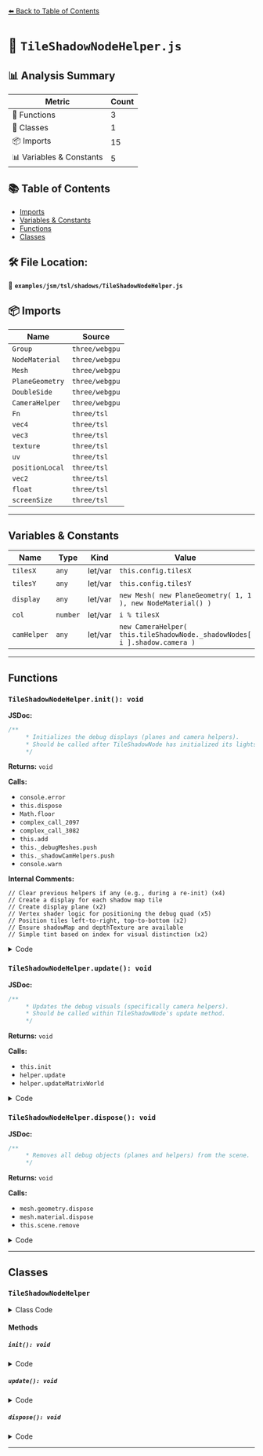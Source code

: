 [⬅️ Back to Table of Contents](../../../../index.md)

# 📄 `TileShadowNodeHelper.js`

## 📊 Analysis Summary

| Metric | Count |
|--------|-------|
| 🔧 Functions | 3 |
| 🧱 Classes | 1 |
| 📦 Imports | 15 |
| 📊 Variables & Constants | 5 |

## 📚 Table of Contents

- [Imports](#imports)
- [Variables & Constants](#variables-constants)
- [Functions](#functions)
- [Classes](#classes)

## 🛠️ File Location:
📂 **`examples/jsm/tsl/shadows/TileShadowNodeHelper.js`**

## 📦 Imports

| Name | Source |
|------|--------|
| `Group` | `three/webgpu` |
| `NodeMaterial` | `three/webgpu` |
| `Mesh` | `three/webgpu` |
| `PlaneGeometry` | `three/webgpu` |
| `DoubleSide` | `three/webgpu` |
| `CameraHelper` | `three/webgpu` |
| `Fn` | `three/tsl` |
| `vec4` | `three/tsl` |
| `vec3` | `three/tsl` |
| `texture` | `three/tsl` |
| `uv` | `three/tsl` |
| `positionLocal` | `three/tsl` |
| `vec2` | `three/tsl` |
| `float` | `three/tsl` |
| `screenSize` | `three/tsl` |


---

## Variables & Constants

| Name | Type | Kind | Value | Exported |
|------|------|------|-------|----------|
| `tilesX` | `any` | let/var | `this.config.tilesX` | ✗ |
| `tilesY` | `any` | let/var | `this.config.tilesY` | ✗ |
| `display` | `any` | let/var | `new Mesh( new PlaneGeometry( 1, 1 ), new NodeMaterial() )` | ✗ |
| `col` | `number` | let/var | `i % tilesX` | ✗ |
| `camHelper` | `any` | let/var | `new CameraHelper( this.tileShadowNode._shadowNodes[ i ].shadow.camera )` | ✗ |


---

## Functions

### `TileShadowNodeHelper.init(): void`

**JSDoc:**
```typescript
/**
	 * Initializes the debug displays (planes and camera helpers).
	 * Should be called after TileShadowNode has initialized its lights and shadow nodes.
	 */
```

**Returns:** `void`

**Calls:**

- `console.error`
- `this.dispose`
- `Math.floor`
- `complex_call_2097`
- `complex_call_3082`
- `this.add`
- `this._debugMeshes.push`
- `this._shadowCamHelpers.push`
- `console.warn`

**Internal Comments:**
```
// Clear previous helpers if any (e.g., during a re-init) (x4)
// Create a display for each shadow map tile
// Create display plane (x2)
// Vertex shader logic for positioning the debug quad (x5)
// Position tiles left-to-right, top-to-bottom (x2)
// Ensure shadowMap and depthTexture are available
// Simple tint based on index for visual distinction (x2)
```

<details><summary>Code</summary>

```typescript
init() {

		if ( this.tileShadowNode._shadowNodes.length !== this.tiles.length ) {

			console.error( 'Cannot initialize TileShadowNodeHelper: Shadow nodes not ready or mismatch count.' );
			return;

		}

		const tilesX = this.config.tilesX;
		const tilesY = this.config.tilesY;

		// Clear previous helpers if any (e.g., during a re-init)
		this.dispose();

		// Create a display for each shadow map tile
		for ( let i = 0; i < this.tiles.length; i ++ ) {

			// Create display plane
			const display = new Mesh( new PlaneGeometry( 1, 1 ), new NodeMaterial() );
			display.renderOrder = 9999999; // Ensure they appear on top
			display.material.transparent = true;
			display.frustumCulled = false;
			display.side = DoubleSide;
			display.material.depthTest = false; // Disable depth testing
			display.material.depthWrite = false; // Disable depth writing

			const col = i % tilesX;
			const row = Math.floor( i / tilesX );

			// Vertex shader logic for positioning the debug quad
			display.material.vertexNode = Fn( () => {

				const aspectRatio = screenSize.x.div( screenSize.y );
				const maxTiles = Math.max( tilesX, tilesY );
				const displaySize = float( 0.8 / maxTiles ); // Size adapts to number of tiles
				const margin = float( 0.01 );
				const cornerOffset = float( 0.05 );

				// Position tiles left-to-right, top-to-bottom
				const xBase = float( - 1.0 ).add( cornerOffset ).add(
					displaySize.div( 2 ).div( aspectRatio )
				).add( float( col ).mul( displaySize.div( aspectRatio ).add( margin ) ) );

				const yBase = float( 1.0 ).sub( cornerOffset ).sub(
					displaySize.div( 2 )
				).sub( float( row ).mul( displaySize.add( margin ) ) );

				const scaledPos = vec2(
					positionLocal.x.mul( displaySize.div( aspectRatio ) ),
					positionLocal.y.mul( displaySize )
				);

				const finalPos = vec2(
					scaledPos.x.add( xBase ),
					scaledPos.y.add( yBase )
				);

				return vec4( finalPos.x, finalPos.y, 0.0, 1.0 );

			} )();

			display.material.outputNode = Fn( () => {

				// Ensure shadowMap and depthTexture are available
				if ( ! this.tileShadowNode.shadowMap || ! this.tileShadowNode.shadowMap.depthTexture ) {

					return vec4( 1, 0, 1, 1 ); // Magenta error color

				}

				const sampledDepth = texture( this.tileShadowNode.shadowMap.depthTexture )
					.sample( uv().flipY() )
					.depth( float( i ) ) // Sample correct layer
					.compare( 0.9 ); // Example comparison value

				// Simple tint based on index for visual distinction
				const r = float( 0.5 + ( i % 3 ) * 0.16 );
				const g = float( 0.5 + ( i % 2 ) * 0.25 );
				const b = float( 0.7 + ( i % 4 ) * 0.075 );

				return vec4(
					vec3( r, g, b )
						.mul( sampledDepth )
						.saturate()
						.rgb,
					1.0
				);

			} )();

			this.add( display );
			this._debugMeshes.push( display );

			if ( this.tileShadowNode._shadowNodes[ i ] && this.tileShadowNode._shadowNodes[ i ].shadow ) {

				const camHelper = new CameraHelper( this.tileShadowNode._shadowNodes[ i ].shadow.camera );
				camHelper.fog = false;
				this.add( camHelper );
				this._shadowCamHelpers.push( camHelper );

			} else {

				console.warn( `TileShadowNodeHelper: Could not create CameraHelper for tile index ${i}. Shadow node or camera missing.` );
				this._shadowCamHelpers.push( null );

			}

		}

		this.initialized = true;

	}
```
</details>

### `TileShadowNodeHelper.update(): void`

**JSDoc:**
```typescript
/**
	 * Updates the debug visuals (specifically camera helpers).
	 * Should be called within TileShadowNode's update method.
	 */
```

**Returns:** `void`

**Calls:**

- `this.init`
- `helper.update`
- `helper.updateMatrixWorld`

<details><summary>Code</summary>

```typescript
update() {

		if ( this.initialized === false ) {

			this.init();

		}

		for ( const helper of this._shadowCamHelpers ) {

			if ( helper ) {

				helper.update(); // Update CameraHelper matrices
				helper.updateMatrixWorld( true ); // Ensure world matrix is current

			}

		}

	}
```
</details>

### `TileShadowNodeHelper.dispose(): void`

**JSDoc:**
```typescript
/**
	 * Removes all debug objects (planes and helpers) from the scene.
	 */
```

**Returns:** `void`

**Calls:**

- `mesh.geometry.dispose`
- `mesh.material.dispose`
- `this.scene.remove`

<details><summary>Code</summary>

```typescript
dispose() {

		if ( this.scene ) {

			for ( const mesh of this._debugMeshes ) {

				mesh.geometry.dispose();
				mesh.material.dispose();
				this.scene.remove( mesh );

			}

			for ( const helper of this._shadowCamHelpers ) {

				if ( helper ) {

					this.scene.remove( helper );

				}

			}

		}

		this._debugMeshes = [];
		this._shadowCamHelpers = [];

	}
```
</details>


---

## Classes

### `TileShadowNodeHelper`

<details><summary>Class Code</summary>

```ts
class TileShadowNodeHelper extends Group {

	/**
	 * @param {TileShadowNode} tileShadowNode The TileShadowNode instance to debug.
	 */
	constructor( tileShadowNode ) {

		super();

		if ( ! tileShadowNode ) {

			throw new Error( 'TileShadowNode instance is required for TileShadowNodeHelper.' );

		}

		this.tileShadowNode = tileShadowNode;
		this.config = tileShadowNode.config;
		this.tiles = tileShadowNode.tiles;
		this._debugMeshes = [];
		this._shadowCamHelpers = [];

		this.initialized = false;

	}

	/**
	 * Initializes the debug displays (planes and camera helpers).
	 * Should be called after TileShadowNode has initialized its lights and shadow nodes.
	 */
	init() {

		if ( this.tileShadowNode._shadowNodes.length !== this.tiles.length ) {

			console.error( 'Cannot initialize TileShadowNodeHelper: Shadow nodes not ready or mismatch count.' );
			return;

		}

		const tilesX = this.config.tilesX;
		const tilesY = this.config.tilesY;

		// Clear previous helpers if any (e.g., during a re-init)
		this.dispose();

		// Create a display for each shadow map tile
		for ( let i = 0; i < this.tiles.length; i ++ ) {

			// Create display plane
			const display = new Mesh( new PlaneGeometry( 1, 1 ), new NodeMaterial() );
			display.renderOrder = 9999999; // Ensure they appear on top
			display.material.transparent = true;
			display.frustumCulled = false;
			display.side = DoubleSide;
			display.material.depthTest = false; // Disable depth testing
			display.material.depthWrite = false; // Disable depth writing

			const col = i % tilesX;
			const row = Math.floor( i / tilesX );

			// Vertex shader logic for positioning the debug quad
			display.material.vertexNode = Fn( () => {

				const aspectRatio = screenSize.x.div( screenSize.y );
				const maxTiles = Math.max( tilesX, tilesY );
				const displaySize = float( 0.8 / maxTiles ); // Size adapts to number of tiles
				const margin = float( 0.01 );
				const cornerOffset = float( 0.05 );

				// Position tiles left-to-right, top-to-bottom
				const xBase = float( - 1.0 ).add( cornerOffset ).add(
					displaySize.div( 2 ).div( aspectRatio )
				).add( float( col ).mul( displaySize.div( aspectRatio ).add( margin ) ) );

				const yBase = float( 1.0 ).sub( cornerOffset ).sub(
					displaySize.div( 2 )
				).sub( float( row ).mul( displaySize.add( margin ) ) );

				const scaledPos = vec2(
					positionLocal.x.mul( displaySize.div( aspectRatio ) ),
					positionLocal.y.mul( displaySize )
				);

				const finalPos = vec2(
					scaledPos.x.add( xBase ),
					scaledPos.y.add( yBase )
				);

				return vec4( finalPos.x, finalPos.y, 0.0, 1.0 );

			} )();

			display.material.outputNode = Fn( () => {

				// Ensure shadowMap and depthTexture are available
				if ( ! this.tileShadowNode.shadowMap || ! this.tileShadowNode.shadowMap.depthTexture ) {

					return vec4( 1, 0, 1, 1 ); // Magenta error color

				}

				const sampledDepth = texture( this.tileShadowNode.shadowMap.depthTexture )
					.sample( uv().flipY() )
					.depth( float( i ) ) // Sample correct layer
					.compare( 0.9 ); // Example comparison value

				// Simple tint based on index for visual distinction
				const r = float( 0.5 + ( i % 3 ) * 0.16 );
				const g = float( 0.5 + ( i % 2 ) * 0.25 );
				const b = float( 0.7 + ( i % 4 ) * 0.075 );

				return vec4(
					vec3( r, g, b )
						.mul( sampledDepth )
						.saturate()
						.rgb,
					1.0
				);

			} )();

			this.add( display );
			this._debugMeshes.push( display );

			if ( this.tileShadowNode._shadowNodes[ i ] && this.tileShadowNode._shadowNodes[ i ].shadow ) {

				const camHelper = new CameraHelper( this.tileShadowNode._shadowNodes[ i ].shadow.camera );
				camHelper.fog = false;
				this.add( camHelper );
				this._shadowCamHelpers.push( camHelper );

			} else {

				console.warn( `TileShadowNodeHelper: Could not create CameraHelper for tile index ${i}. Shadow node or camera missing.` );
				this._shadowCamHelpers.push( null );

			}

		}

		this.initialized = true;

	}

	/**
	 * Updates the debug visuals (specifically camera helpers).
	 * Should be called within TileShadowNode's update method.
	 */
	update() {

		if ( this.initialized === false ) {

			this.init();

		}

		for ( const helper of this._shadowCamHelpers ) {

			if ( helper ) {

				helper.update(); // Update CameraHelper matrices
				helper.updateMatrixWorld( true ); // Ensure world matrix is current

			}

		}

	}

	/**
	 * Removes all debug objects (planes and helpers) from the scene.
	 */
	dispose() {

		if ( this.scene ) {

			for ( const mesh of this._debugMeshes ) {

				mesh.geometry.dispose();
				mesh.material.dispose();
				this.scene.remove( mesh );

			}

			for ( const helper of this._shadowCamHelpers ) {

				if ( helper ) {

					this.scene.remove( helper );

				}

			}

		}

		this._debugMeshes = [];
		this._shadowCamHelpers = [];

	}

}
```
</details>

#### Methods

##### `init(): void`

<details><summary>Code</summary>

```ts
init() {

		if ( this.tileShadowNode._shadowNodes.length !== this.tiles.length ) {

			console.error( 'Cannot initialize TileShadowNodeHelper: Shadow nodes not ready or mismatch count.' );
			return;

		}

		const tilesX = this.config.tilesX;
		const tilesY = this.config.tilesY;

		// Clear previous helpers if any (e.g., during a re-init)
		this.dispose();

		// Create a display for each shadow map tile
		for ( let i = 0; i < this.tiles.length; i ++ ) {

			// Create display plane
			const display = new Mesh( new PlaneGeometry( 1, 1 ), new NodeMaterial() );
			display.renderOrder = 9999999; // Ensure they appear on top
			display.material.transparent = true;
			display.frustumCulled = false;
			display.side = DoubleSide;
			display.material.depthTest = false; // Disable depth testing
			display.material.depthWrite = false; // Disable depth writing

			const col = i % tilesX;
			const row = Math.floor( i / tilesX );

			// Vertex shader logic for positioning the debug quad
			display.material.vertexNode = Fn( () => {

				const aspectRatio = screenSize.x.div( screenSize.y );
				const maxTiles = Math.max( tilesX, tilesY );
				const displaySize = float( 0.8 / maxTiles ); // Size adapts to number of tiles
				const margin = float( 0.01 );
				const cornerOffset = float( 0.05 );

				// Position tiles left-to-right, top-to-bottom
				const xBase = float( - 1.0 ).add( cornerOffset ).add(
					displaySize.div( 2 ).div( aspectRatio )
				).add( float( col ).mul( displaySize.div( aspectRatio ).add( margin ) ) );

				const yBase = float( 1.0 ).sub( cornerOffset ).sub(
					displaySize.div( 2 )
				).sub( float( row ).mul( displaySize.add( margin ) ) );

				const scaledPos = vec2(
					positionLocal.x.mul( displaySize.div( aspectRatio ) ),
					positionLocal.y.mul( displaySize )
				);

				const finalPos = vec2(
					scaledPos.x.add( xBase ),
					scaledPos.y.add( yBase )
				);

				return vec4( finalPos.x, finalPos.y, 0.0, 1.0 );

			} )();

			display.material.outputNode = Fn( () => {

				// Ensure shadowMap and depthTexture are available
				if ( ! this.tileShadowNode.shadowMap || ! this.tileShadowNode.shadowMap.depthTexture ) {

					return vec4( 1, 0, 1, 1 ); // Magenta error color

				}

				const sampledDepth = texture( this.tileShadowNode.shadowMap.depthTexture )
					.sample( uv().flipY() )
					.depth( float( i ) ) // Sample correct layer
					.compare( 0.9 ); // Example comparison value

				// Simple tint based on index for visual distinction
				const r = float( 0.5 + ( i % 3 ) * 0.16 );
				const g = float( 0.5 + ( i % 2 ) * 0.25 );
				const b = float( 0.7 + ( i % 4 ) * 0.075 );

				return vec4(
					vec3( r, g, b )
						.mul( sampledDepth )
						.saturate()
						.rgb,
					1.0
				);

			} )();

			this.add( display );
			this._debugMeshes.push( display );

			if ( this.tileShadowNode._shadowNodes[ i ] && this.tileShadowNode._shadowNodes[ i ].shadow ) {

				const camHelper = new CameraHelper( this.tileShadowNode._shadowNodes[ i ].shadow.camera );
				camHelper.fog = false;
				this.add( camHelper );
				this._shadowCamHelpers.push( camHelper );

			} else {

				console.warn( `TileShadowNodeHelper: Could not create CameraHelper for tile index ${i}. Shadow node or camera missing.` );
				this._shadowCamHelpers.push( null );

			}

		}

		this.initialized = true;

	}
```
</details>

##### `update(): void`

<details><summary>Code</summary>

```ts
update() {

		if ( this.initialized === false ) {

			this.init();

		}

		for ( const helper of this._shadowCamHelpers ) {

			if ( helper ) {

				helper.update(); // Update CameraHelper matrices
				helper.updateMatrixWorld( true ); // Ensure world matrix is current

			}

		}

	}
```
</details>

##### `dispose(): void`

<details><summary>Code</summary>

```ts
dispose() {

		if ( this.scene ) {

			for ( const mesh of this._debugMeshes ) {

				mesh.geometry.dispose();
				mesh.material.dispose();
				this.scene.remove( mesh );

			}

			for ( const helper of this._shadowCamHelpers ) {

				if ( helper ) {

					this.scene.remove( helper );

				}

			}

		}

		this._debugMeshes = [];
		this._shadowCamHelpers = [];

	}
```
</details>


---